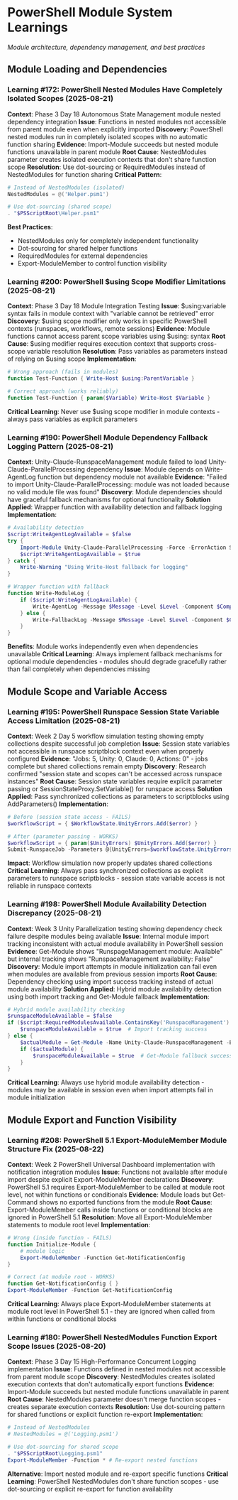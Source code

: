 # PowerShell Module System Learnings

*Module architecture, dependency management, and best practices*

## Module Loading and Dependencies

### Learning #172: PowerShell Nested Modules Have Completely Isolated Scopes (2025-08-21)
**Context**: Phase 3 Day 18 Autonomous State Management module nested dependency integration
**Issue**: Functions in nested modules not accessible from parent module even when explicitly imported
**Discovery**: PowerShell nested modules run in completely isolated scopes with no automatic function sharing
**Evidence**: Import-Module succeeds but nested module functions unavailable in parent module
**Root Cause**: NestedModules parameter creates isolated execution contexts that don't share function scope
**Resolution**: Use dot-sourcing or RequiredModules instead of NestedModules for function sharing
**Critical Pattern**:
```powershell
# Instead of NestedModules (isolated)
NestedModules = @('Helper.psm1')

# Use dot-sourcing (shared scope)
. "$PSScriptRoot\Helper.psm1"
```
**Best Practices**:
- NestedModules only for completely independent functionality
- Dot-sourcing for shared helper functions
- RequiredModules for external dependencies
- Export-ModuleMember to control function visibility

### Learning #200: PowerShell $using Scope Modifier Limitations (2025-08-21)
**Context**: Phase 3 Day 18 Module Integration Testing
**Issue**: $using:variable syntax fails in module context with "variable cannot be retrieved" error
**Discovery**: $using scope modifier only works in specific PowerShell contexts (runspaces, workflows, remote sessions)
**Evidence**: Module functions cannot access parent scope variables using $using: syntax
**Root Cause**: $using modifier requires execution context that supports cross-scope variable resolution
**Resolution**: Pass variables as parameters instead of relying on $using scope
**Implementation**: 
```powershell
# Wrong approach (fails in modules)
function Test-Function { Write-Host $using:ParentVariable }

# Correct approach (works reliably)
function Test-Function { param($Variable) Write-Host $Variable }
```
**Critical Learning**: Never use $using scope modifier in module contexts - always pass variables as explicit parameters

### Learning #190: PowerShell Module Dependency Fallback Logging Pattern (2025-08-21)
**Context**: Unity-Claude-RunspaceManagement module failed to load Unity-Claude-ParallelProcessing dependency
**Issue**: Module depends on Write-AgentLog function but dependency module not available
**Evidence**: "Failed to import Unity-Claude-ParallelProcessing: module was not loaded because no valid module file was found"
**Discovery**: Module dependencies should have graceful fallback mechanisms for optional functionality
**Solution Applied**: Wrapper function with availability detection and fallback logging
**Implementation**:
```powershell
# Availability detection
$script:WriteAgentLogAvailable = $false
try {
    Import-Module Unity-Claude-ParallelProcessing -Force -ErrorAction Stop
    $script:WriteAgentLogAvailable = $true
} catch {
    Write-Warning "Using Write-Host fallback for logging"
}

# Wrapper function with fallback
function Write-ModuleLog {
    if ($script:WriteAgentLogAvailable) {
        Write-AgentLog -Message $Message -Level $Level -Component $Component
    } else {
        Write-FallbackLog -Message $Message -Level $Level -Component $Component
    }
}
```
**Benefits**: Module works independently even when dependencies unavailable
**Critical Learning**: Always implement fallback mechanisms for optional module dependencies - modules should degrade gracefully rather than fail completely when dependencies missing

## Module Scope and Variable Access

### Learning #195: PowerShell Runspace Session State Variable Access Limitation (2025-08-21)
**Context**: Week 2 Day 5 workflow simulation testing showing empty collections despite successful job completion
**Issue**: Session state variables not accessible in runspace scriptblock context even when properly configured
**Evidence**: "Jobs: 5, Unity: 0, Claude: 0, Actions: 0" - jobs complete but shared collections remain empty
**Discovery**: Research confirmed "session state and scopes can't be accessed across runspace instances"
**Root Cause**: Session state variables require explicit parameter passing or SessionStateProxy.SetVariable() for runspace access
**Solution Applied**: Pass synchronized collections as parameters to scriptblocks using AddParameters()
**Implementation**:
```powershell
# Before (session state access - FAILS)
$workflowScript = { $WorkflowState.UnityErrors.Add($error) }

# After (parameter passing - WORKS)
$workflowScript = { param($UnityErrors) $UnityErrors.Add($error) }
Submit-RunspaceJob -Parameters @{UnityErrors=$workflowState.UnityErrors}
```
**Impact**: Workflow simulation now properly updates shared collections
**Critical Learning**: Always pass synchronized collections as explicit parameters to runspace scriptblocks - session state variable access is not reliable in runspace contexts

### Learning #198: PowerShell Module Availability Detection Discrepancy (2025-08-21)
**Context**: Week 3 Unity Parallelization testing showing dependency check failure despite modules being available
**Issue**: Internal module import tracking inconsistent with actual module availability in PowerShell session
**Evidence**: Get-Module shows "RunspageManagement module: Available" but internal tracking shows "RunspaceManagement availability: False"
**Discovery**: Module import attempts in module initialization can fail even when modules are available from previous session imports
**Root Cause**: Dependency checking using import success tracking instead of actual module availability
**Solution Applied**: Hybrid module availability detection using both import tracking and Get-Module fallback
**Implementation**:
```powershell
# Hybrid module availability checking
$runspaceModuleAvailable = $false
if ($script:RequiredModulesAvailable.ContainsKey('RunspaceManagement') -and $script:RequiredModulesAvailable['RunspaceManagement']) {
    $runspaceModuleAvailable = $true  # Import tracking success
} else {
    $actualModule = Get-Module -Name Unity-Claude-RunspaceManagement -ErrorAction SilentlyContinue
    if ($actualModule) {
        $runspaceModuleAvailable = $true  # Get-Module fallback success
    }
}
```
**Critical Learning**: Always use hybrid module availability detection - modules may be available in session even when import attempts fail in module initialization

## Module Export and Function Visibility

### Learning #208: PowerShell 5.1 Export-ModuleMember Module Structure Fix (2025-08-22)
**Context**: Week 2 PowerShell Universal Dashboard implementation with notification integration modules
**Issue**: Functions not available after module import despite explicit Export-ModuleMember declarations
**Discovery**: PowerShell 5.1 requires Export-ModuleMember to be called at module root level, not within functions or conditionals
**Evidence**: Module loads but Get-Command shows no exported functions from the module
**Root Cause**: Export-ModuleMember calls inside functions or conditional blocks are ignored in PowerShell 5.1
**Resolution**: Move all Export-ModuleMember statements to module root level
**Implementation**:
```powershell
# Wrong (inside function - FAILS)
function Initialize-Module {
    # module logic
    Export-ModuleMember -Function Get-NotificationConfig
}

# Correct (at module root - WORKS)
function Get-NotificationConfig { }
Export-ModuleMember -Function Get-NotificationConfig
```
**Critical Learning**: Always place Export-ModuleMember statements at module root level in PowerShell 5.1 - they are ignored when called from within functions or conditional blocks

### Learning #180: PowerShell NestedModules Function Export Scope Issues (2025-08-20)
**Context**: Phase 3 Day 15 High-Performance Concurrent Logging implementation
**Issue**: Functions defined in nested modules not accessible from parent module scope
**Discovery**: NestedModules creates isolated execution contexts that don't automatically export functions
**Evidence**: Import-Module succeeds but nested module functions unavailable in parent
**Root Cause**: NestedModules parameter doesn't merge function scopes - creates separate execution contexts
**Resolution**: Use dot-sourcing pattern for shared functions or explicit function re-export
**Implementation**:
```powershell
# Instead of NestedModules
# NestedModules = @('Logging.psm1')

# Use dot-sourcing for shared scope
. "$PSScriptRoot\Logging.psm1"
Export-ModuleMember -Function * # Re-export nested functions
```
**Alternative**: Import nested module and re-export specific functions
**Critical Learning**: PowerShell NestedModules don't share function scopes - use dot-sourcing or explicit re-export for function availability